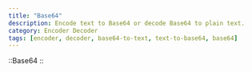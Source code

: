 ```yaml
---
title: "Base64"
description: Encode text to Base64 or decode Base64 to plain text.
category: Encoder Decoder
tags: [encoder, decoder, base64-to-text, text-to-base64, base64]
---
```


::Base64
::
